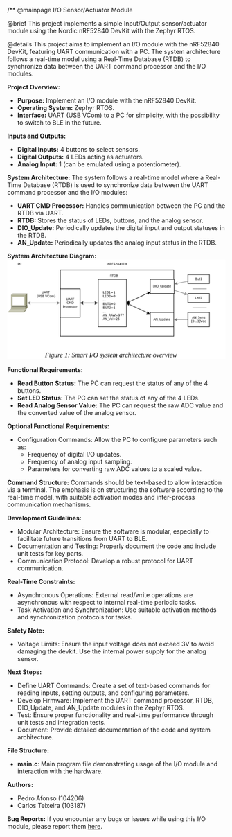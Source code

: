 /**
 @mainpage I/O Sensor/Actuator Module

 @brief This project implements a simple Input/Output sensor/actuator module using the Nordic nRF52840 DevKit with the Zephyr RTOS.

 @details This project aims to implement an I/O module with the nRF52840 DevKit, featuring UART communication with a PC. The system architecture follows a real-time model using a Real-Time Database (RTDB) to synchronize data between the UART command processor and the I/O modules.

 <b>Project Overview:</b>
 - <b>Purpose:</b> Implement an I/O module with the nRF52840 DevKit.
 - <b>Operating System:</b> Zephyr RTOS.
 - <b>Interface:</b> UART (USB VCom) to a PC for simplicity, with the possibility to switch to BLE in the future.

 <b>Inputs and Outputs:</b>
 - <b>Digital Inputs:</b> 4 buttons to select sensors.
 - <b>Digital Outputs:</b> 4 LEDs acting as actuators.
 - <b>Analog Input:</b> 1 (can be emulated using a potentiometer).

 <b>System Architecture:</b>
 The system follows a real-time model where a Real-Time Database (RTDB) is used to synchronize data between the UART command processor and the I/O modules:
 - <b>UART CMD Processor:</b> Handles communication between the PC and the RTDB via UART.
 - <b>RTDB:</b> Stores the status of LEDs, buttons, and the analog sensor.
 - <b>DIO_Update:</b> Periodically updates the digital input and output statuses in the RTDB.
 - <b>AN_Update:</b> Periodically updates the analog input status in the RTDB.

 <b>System Architecture Diagram:</b><br>
 <img src="https://github.com/pisko19/SETR/blob/19e909e65e64cdf18ef0f9a9eee19c59e993592a/Assignement04/doc/images/schematic.png" alt="System Architecture" style="width: 600px;"/>

 <b>Functional Requirements:</b>
 - <b>Read Button Status:</b> The PC can request the status of any of the 4 buttons.
 - <b>Set LED Status:</b> The PC can set the status of any of the 4 LEDs.
 - <b>Read Analog Sensor Value:</b> The PC can request the raw ADC value and the converted value of the analog sensor.

 <b>Optional Functional Requirements:</b>
 - Configuration Commands: Allow the PC to configure parameters such as:
   - Frequency of digital I/O updates.
   - Frequency of analog input sampling.
   - Parameters for converting raw ADC values to a scaled value.

 <b>Command Structure:</b>
 Commands should be text-based to allow interaction via a terminal. The emphasis is on structuring the software according to the real-time model, with suitable activation modes and inter-process communication mechanisms.

 <b>Development Guidelines:</b>
 - Modular Architecture: Ensure the software is modular, especially to facilitate future transitions from UART to BLE.
 - Documentation and Testing: Properly document the code and include unit tests for key parts.
 - Communication Protocol: Develop a robust protocol for UART communication.

 <b>Real-Time Constraints:</b>
 - Asynchronous Operations: External read/write operations are asynchronous with respect to internal real-time periodic tasks.
 - Task Activation and Synchronization: Use suitable activation methods and synchronization protocols for tasks.

 <b>Safety Note:</b>
 - Voltage Limits: Ensure the input voltage does not exceed 3V to avoid damaging the devkit. Use the internal power supply for the analog sensor.

 <b>Next Steps:</b>
 - Define UART Commands: Create a set of text-based commands for reading inputs, setting outputs, and configuring parameters.
 - Develop Firmware: Implement the UART command processor, RTDB, DIO_Update, and AN_Update modules in the Zephyr RTOS.
 - Test: Ensure proper functionality and real-time performance through unit tests and integration tests.
 - Document: Provide detailed documentation of the code and system architecture.

 <b>File Structure:</b>
 - **main.c**: Main program file demonstrating usage of the I/O module and interaction with the hardware.

 <b>Authors:</b>
 - Pedro Afonso (104206)
 - Carlos Teixeira (103187)

 <b>Bug Reports:</b>
 If you encounter any bugs or issues while using this I/O module, please report them [here](https://github.com/pisko19/SETR/issues).


